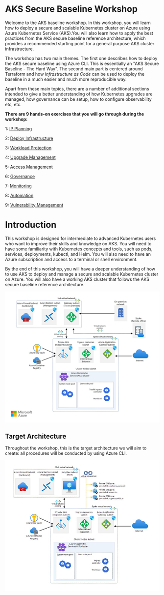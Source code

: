 # AKS Secure Baseline Workshop

Welcome to the AKS baseline workshop. In this workshop, you will learn how to deploy a secure and scalable Kubernetes cluster on Azure using Azure Kubernetes Service (AKS).You will also learn how to apply the best practices from the AKS secure baseline reference architecture, which provides a recommended starting point for a general purpose AKS cluster infrastructure. 

The workshop has two main themes. The first one describes how to deploy the AKS secure baseline using Azure CLI. This is essentially an "AKS Secure Baseline - The Hard Way". The second main part is centered around Terraform and how *Infrastructure as Code* can be used to deploy the baseline in a much easier and much more reproducible way.

Apart from these main topics, there are a number of additional sections intended to give a better understanding of how Kubernetes upgrades are managed, how governance can be setup, how to configure observability etc, etc.


**There are 9 hands-on exercises that you will go through during the workshop:**

1: <a href="01-ip-planning.md">IP Planning</a>

2: <a href="02-deploy-infrastructure.md">Deploy Infrastructure</a>

3: <a href="03-workload-protection.md">Workload Protection</a>

4: <a href="04-upgrade-management.md">Upgrade Management</a>

5: <a href="05-access-management.md">Access Management</a>

6: <a href="06-governance.md">Governance</a>

7: <a href="07-monitoring.md">Monitoring</a>

8: <a href="08-automation.md">Automation</a>

9: <a href="09-vulnerability-management.md">Vulnerability Management</a>


# Introduction


This workshop is designed for intermediate to advanced Kubernetes users who want to improve their skills and knowledge on AKS. You will need to have some familiarity with Kubernetes concepts and tools, such as pods, services, deployments, kubectl, and Helm. You will also need to have an Azure subscription and access to a terminal or shell environment.

By the end of this workshop, you will have a deeper understanding of how to use AKS to deploy and manage a secure and scalable Kubernetes cluster on Azure. You will also have a working AKS cluster that follows the AKS secure baseline reference architecture.

![Screenshot](images/aks-baseline-architecture.jpg)


## Target Architecture

Throughout the workshop, this is the target architecture we will aim to create:
all procedures will be conducted by using Azure CLI.

![Screenshot](images/aks-baseline-architecture-workshop.jpg)